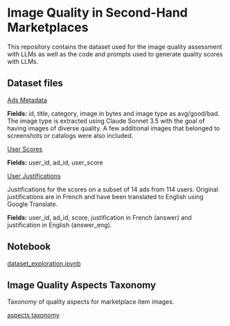 # Image Quality in Second-Hand Marketplaces
This repository contains the dataset used for the image quality assessment with LLMs as well as the code and prompts used to generate quality scores with LLMs.

## Dataset files

[Ads Metadata](survey_dataset/ads.parquet)

**Fields:** id, title, category, image in bytes and image type as avg/good/bad. The image type is extracted using Claude Sonnet 3.5 with the goal of having images of diverse quality. A few additional images that belonged to screenshots or catalogs were also included.

[User Scores](survey_dataset/user_scores.parquet)

**Fields:** user_id, ad_id, user_score

[User Justifications](survey_dataset/user_justifications.parquet)

Justifications for the scores on a subset of 14 ads from 114 users. Original justifications are in French and have been translated to English using Google Translate.

**Fields:** user_id, ad_id, score, justification in French (answer) and justification in English (answer_eng).

## Notebook

[dataset_exploration.ipynb](dataset_exploration.ipynb)


## Image Quality Aspects Taxonomy

Taxonomy of quality aspects for marketplace item images.

[aspects taxonomy](image_quality_aspects_taxonomy.md)